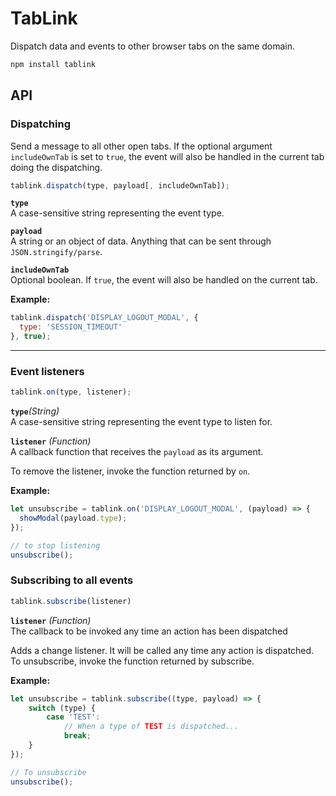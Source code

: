 # TabLink
Dispatch data and events to other browser tabs on the same domain.

```bash
npm install tablink
```

## API

### Dispatching
Send a message to all other open tabs.
If the optional argument `includeOwnTab` is set to `true`,
the event will also be handled in the current tab doing the dispatching.

```javascript
tablink.dispatch(type, payload[, includeOwnTab]);
```

**`type`**  
A case-sensitive string representing the event type.

**`payload`**  
A string or an object of data. Anything that can be sent through `JSON.stringify/parse`.

**`includeOwnTab`**  
Optional boolean. If `true`, the event will also be handled on the current tab.

**Example:**
```javascript
tablink.dispatch('DISPLAY_LOGOUT_MODAL', {
  type: 'SESSION_TIMEOUT'
}, true);
```

---

### Event listeners

```javascript
tablink.on(type, listener);
```

**`type`**_(String)_  
A case-sensitive string representing the event type to listen for.

**`listener`** _(Function)_  
A callback function that receives the `payload` as its argument.  

To remove the listener, invoke the function returned by `on`.

**Example:**
```javascript
let unsubscribe = tablink.on('DISPLAY_LOGOUT_MODAL', (payload) => {
  showModal(payload.type);
});

// to stop listening
unsubscribe();
```

### Subscribing to all events

```javascript
tablink.subscribe(listener)
```

**`listener`** _(Function)_  
The callback to be invoked any time an action has been dispatched

Adds a change listener. It will be called any time any action is dispatched.
To unsubscribe, invoke the function returned by subscribe.

**Example:**
```javascript
let unsubscribe = tablink.subscribe((type, payload) => {
	switch (type) {
		case 'TEST':
			// When a type of TEST is dispatched...
			break;
	}
});

// To unsubscribe
unsubscribe();
```
